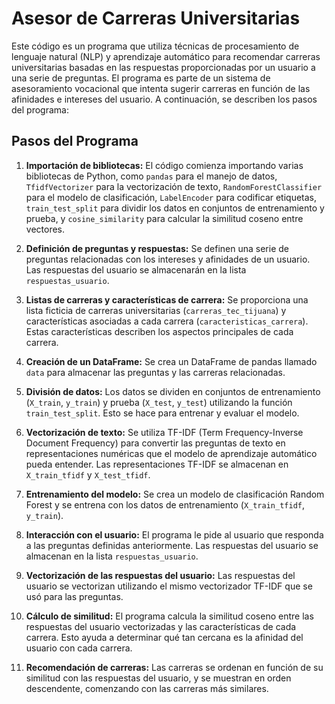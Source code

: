 # Asesor de Carreras Universitarias

Este código es un programa que utiliza técnicas de procesamiento de lenguaje natural (NLP) y aprendizaje automático para recomendar carreras universitarias basadas en las respuestas proporcionadas por un usuario a una serie de preguntas. El programa es parte de un sistema de asesoramiento vocacional que intenta sugerir carreras en función de las afinidades e intereses del usuario. A continuación, se describen los pasos del programa:

## Pasos del Programa

1. **Importación de bibliotecas:** El código comienza importando varias bibliotecas de Python, como `pandas` para el manejo de datos, `TfidfVectorizer` para la vectorización de texto, `RandomForestClassifier` para el modelo de clasificación, `LabelEncoder` para codificar etiquetas, `train_test_split` para dividir los datos en conjuntos de entrenamiento y prueba, y `cosine_similarity` para calcular la similitud coseno entre vectores.

2. **Definición de preguntas y respuestas:** Se definen una serie de preguntas relacionadas con los intereses y afinidades de un usuario. Las respuestas del usuario se almacenarán en la lista `respuestas_usuario`.

3. **Listas de carreras y características de carrera:** Se proporciona una lista ficticia de carreras universitarias (`carreras_tec_tijuana`) y características asociadas a cada carrera (`caracteristicas_carrera`). Estas características describen los aspectos principales de cada carrera.

4. **Creación de un DataFrame:** Se crea un DataFrame de pandas llamado `data` para almacenar las preguntas y las carreras relacionadas.

5. **División de datos:** Los datos se dividen en conjuntos de entrenamiento (`X_train`, `y_train`) y prueba (`X_test`, `y_test`) utilizando la función `train_test_split`. Esto se hace para entrenar y evaluar el modelo.

6. **Vectorización de texto:** Se utiliza TF-IDF (Term Frequency-Inverse Document Frequency) para convertir las preguntas de texto en representaciones numéricas que el modelo de aprendizaje automático pueda entender. Las representaciones TF-IDF se almacenan en `X_train_tfidf` y `X_test_tfidf`.

7. **Entrenamiento del modelo:** Se crea un modelo de clasificación Random Forest y se entrena con los datos de entrenamiento (`X_train_tfidf`, `y_train`).

8. **Interacción con el usuario:** El programa le pide al usuario que responda a las preguntas definidas anteriormente. Las respuestas del usuario se almacenan en la lista `respuestas_usuario`.

9. **Vectorización de las respuestas del usuario:** Las respuestas del usuario se vectorizan utilizando el mismo vectorizador TF-IDF que se usó para las preguntas.

10. **Cálculo de similitud:** El programa calcula la similitud coseno entre las respuestas del usuario vectorizadas y las características de cada carrera. Esto ayuda a determinar qué tan cercana es la afinidad del usuario con cada carrera.

11. **Recomendación de carreras:** Las carreras se ordenan en función de su similitud con las respuestas del usuario, y se muestran en orden descendente, comenzando con las carreras más similares.


